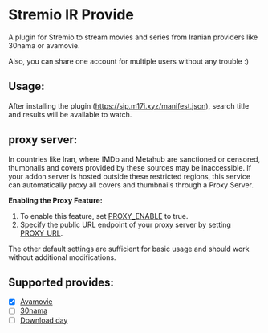 # Stremio IR Provide
A plugin for Stremio to stream movies and series from Iranian providers like 30nama or avamovie. 

Also, you can share one account for multiple users without any trouble :)

## Usage:
After installing the plugin (https://sip.m17i.xyz/manifest.json), 
search title and results will be available to watch.

## proxy server:
In countries like Iran, where IMDb and Metahub are sanctioned or censored, thumbnails and covers provided by these sources may be inaccessible. If your addon server is hosted outside these restricted regions, this service can automatically proxy all covers and thumbnails through a Proxy Server.

**Enabling the Proxy Feature:**

1. To enable this feature, set [PROXY_ENABLE](./.env.example#L11) to true.
2. Specify the public URL endpoint of your proxy server by setting [PROXY_URL](./.env.example#L11).

The other default settings are sufficient for basic usage and should work without additional modifications.
## Supported provides:

- [x] [Avamovie](https://avamovie.shop)
- [ ] [30nama](https://30nama.com)
- [ ] [Download day](https://download-day.com/)
